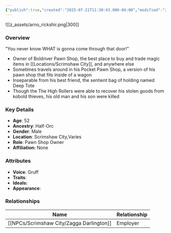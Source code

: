 ```yaml
---
{"publish":true,"created":"2025-07-21T11:30:43.000-04:00","modified":"2025-07-25T12:38:56.000-04:00","published":"2025-07-25T12:38:56.000-04:00","cssclasses":"","Age":"52","Ancestry":"Half-Orc","Gender":"Male","Location":["Scrimshaw City","Varies"],"Role":["Pawn Shop Owner"],"Affiliation":["None"],"Appearances":["[[-The High Rollers Campaign-]]"]}
---
```



![[z_assets/arno_rickshir.png|300]]

### Overview
"You never know WHAT is gonna come through that door!"
- Owner of Boldriver Pawn Shop, the best place to buy and trade magic items in [[Locations/Scrimshaw City]], and anywhere else
- Sometimes travels around in his Pocket Pawn Shop, a version of his pawn shop that fits inside of a wagon
- Inseparable from his best friend, the sentient bag of holding named Deep Tote
- Though the The High Rollers were able to recover his stolen goods from kobold thieves, his old man and his son were killed

### Key Details
- **Age**: 52
- **Ancestry**: Half-Orc
- **Gender**: Male
- **Location**: Scrimshaw City,Varies
- **Role**: Pawn Shop Owner
- **Affiliation:** None

### Attributes
- **Voice**: Gruff
- **Traits**: 
- **Ideals:** 
- **Appearance**:

### Relationships

| Name                 | Relationship |
| -------------------- | ------------ |
| [[NPCs/Scrimshaw City/Zagga Darlington]] | Employer     |
